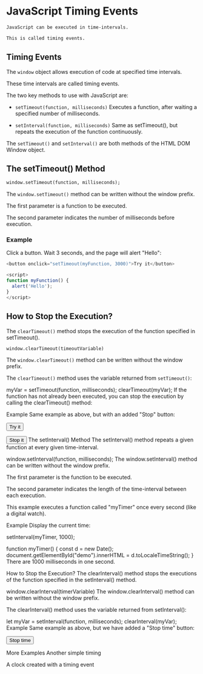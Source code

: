 # JavaScript Timing Events

```html
JavaScript can be executed in time-intervals.

This is called timing events.
```


## Timing Events
The `window` object allows execution of code at specified time intervals.

These time intervals are called timing events.

The two key methods to use with JavaScript are:

* `setTimeout(function, milliseconds)`
Executes a function, after waiting a specified number of milliseconds.

* `setInterval(function, milliseconds)`
Same as setTimeout(), but repeats the execution of the function continuously.

The `setTimeout()` and `setInterval()` are both methods of the HTML DOM Window object.


## The setTimeout() Method
```html
window.setTimeout(function, milliseconds);
```

The `window.setTimeout()` method can be written without the window prefix.

The first parameter is a function to be executed.

The second parameter indicates the number of milliseconds before execution.

### Example
Click a button. Wait 3 seconds, and the page will alert "Hello":
```js
<button onclick="setTimeout(myFunction, 3000)">Try it</button>

<script>
function myFunction() {
  alert('Hello');
}
</script>
```


## How to Stop the Execution?
The `clearTimeout()` method stops the execution of the function specified in setTimeout().
```html
window.clearTimeout(timeoutVariable)
```

The `window.clearTimeout()` method can be written without the window prefix.

The `clearTimeout()` method uses the variable returned from `setTimeout()`:

myVar = setTimeout(function, milliseconds);
clearTimeout(myVar);
If the function has not already been executed, you can stop the execution by calling the clearTimeout() method:

Example
Same example as above, but with an added "Stop" button:

<button onclick="myVar = setTimeout(myFunction, 3000)">Try it</button>

<button onclick="clearTimeout(myVar)">Stop it</button>
The setInterval() Method
The setInterval() method repeats a given function at every given time-interval.

window.setInterval(function, milliseconds);
The window.setInterval() method can be written without the window prefix.

The first parameter is the function to be executed.

The second parameter indicates the length of the time-interval between each execution.

This example executes a function called "myTimer" once every second (like a digital watch).

Example
Display the current time:

setInterval(myTimer, 1000);

function myTimer() {
  const d = new Date();
  document.getElementById("demo").innerHTML = d.toLocaleTimeString();
}
There are 1000 milliseconds in one second.

How to Stop the Execution?
The clearInterval() method stops the executions of the function specified in the setInterval() method.

window.clearInterval(timerVariable)
The window.clearInterval() method can be written without the window prefix.

The clearInterval() method uses the variable returned from setInterval():

let myVar = setInterval(function, milliseconds);
clearInterval(myVar);
Example
Same example as above, but we have added a "Stop time" button:

<p id="demo"></p>

<button onclick="clearInterval(myVar)">Stop time</button>

<script>
let myVar = setInterval(myTimer, 1000);
function myTimer() {
  const d = new Date();
  document.getElementById("demo").innerHTML = d.toLocaleTimeString();
}
</script>
More Examples
Another simple timing

A clock created with a timing event

